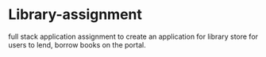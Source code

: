 # Library-assignment
full stack application assignment to create an application for library store for users to lend, borrow books on the portal.
